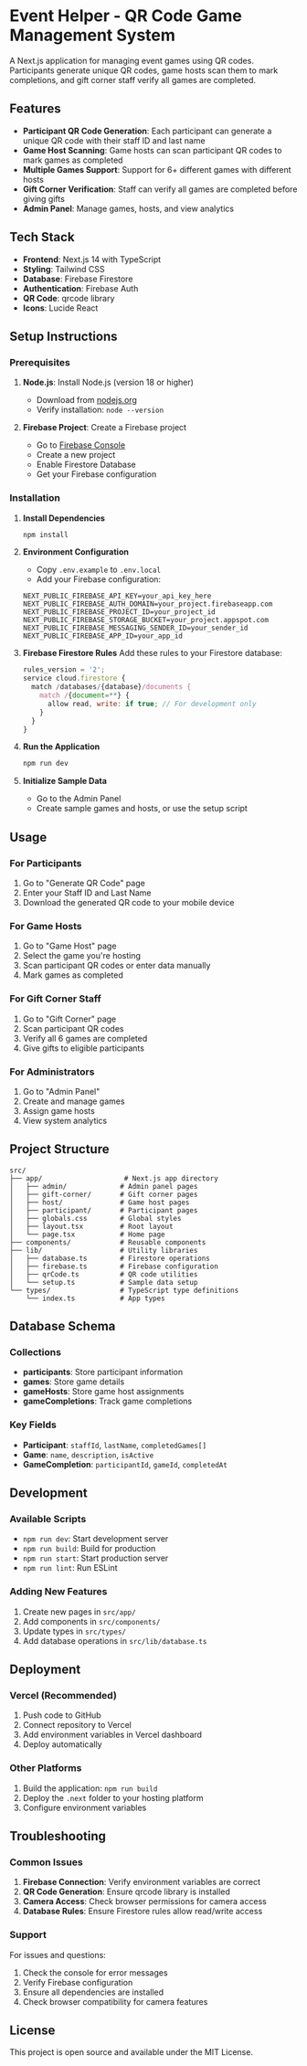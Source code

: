 # Event Helper - QR Code Game Management System

A Next.js application for managing event games using QR codes. Participants generate unique QR codes, game hosts scan them to mark completions, and gift corner staff verify all games are completed.

## Features

- **Participant QR Code Generation**: Each participant can generate a unique QR code with their staff ID and last name
- **Game Host Scanning**: Game hosts can scan participant QR codes to mark games as completed
- **Multiple Games Support**: Support for 6+ different games with different hosts
- **Gift Corner Verification**: Staff can verify all games are completed before giving gifts
- **Admin Panel**: Manage games, hosts, and view analytics

## Tech Stack

- **Frontend**: Next.js 14 with TypeScript
- **Styling**: Tailwind CSS
- **Database**: Firebase Firestore
- **Authentication**: Firebase Auth
- **QR Code**: qrcode library
- **Icons**: Lucide React

## Setup Instructions

### Prerequisites

1. **Node.js**: Install Node.js (version 18 or higher)
   - Download from [nodejs.org](https://nodejs.org/)
   - Verify installation: `node --version`

2. **Firebase Project**: Create a Firebase project
   - Go to [Firebase Console](https://console.firebase.google.com/)
   - Create a new project
   - Enable Firestore Database
   - Get your Firebase configuration

### Installation

1. **Install Dependencies**
   ```bash
   npm install
   ```

2. **Environment Configuration**
   - Copy `.env.example` to `.env.local`
   - Add your Firebase configuration:
   ```env
   NEXT_PUBLIC_FIREBASE_API_KEY=your_api_key_here
   NEXT_PUBLIC_FIREBASE_AUTH_DOMAIN=your_project.firebaseapp.com
   NEXT_PUBLIC_FIREBASE_PROJECT_ID=your_project_id
   NEXT_PUBLIC_FIREBASE_STORAGE_BUCKET=your_project.appspot.com
   NEXT_PUBLIC_FIREBASE_MESSAGING_SENDER_ID=your_sender_id
   NEXT_PUBLIC_FIREBASE_APP_ID=your_app_id
   ```

3. **Firebase Firestore Rules**
   Add these rules to your Firestore database:
   ```javascript
   rules_version = '2';
   service cloud.firestore {
     match /databases/{database}/documents {
       match /{document=**} {
         allow read, write: if true; // For development only
       }
     }
   }
   ```

4. **Run the Application**
   ```bash
   npm run dev
   ```

5. **Initialize Sample Data**
   - Go to the Admin Panel
   - Create sample games and hosts, or use the setup script

## Usage

### For Participants
1. Go to "Generate QR Code" page
2. Enter your Staff ID and Last Name
3. Download the generated QR code to your mobile device

### For Game Hosts
1. Go to "Game Host" page
2. Select the game you're hosting
3. Scan participant QR codes or enter data manually
4. Mark games as completed

### For Gift Corner Staff
1. Go to "Gift Corner" page
2. Scan participant QR codes
3. Verify all 6 games are completed
4. Give gifts to eligible participants

### For Administrators
1. Go to "Admin Panel"
2. Create and manage games
3. Assign game hosts
4. View system analytics

## Project Structure

```
src/
├── app/                    # Next.js app directory
│   ├── admin/             # Admin panel pages
│   ├── gift-corner/       # Gift corner pages
│   ├── host/              # Game host pages
│   ├── participant/       # Participant pages
│   ├── globals.css        # Global styles
│   ├── layout.tsx         # Root layout
│   └── page.tsx           # Home page
├── components/            # Reusable components
├── lib/                   # Utility libraries
│   ├── database.ts        # Firestore operations
│   ├── firebase.ts        # Firebase configuration
│   ├── qrCode.ts          # QR code utilities
│   └── setup.ts           # Sample data setup
└── types/                 # TypeScript type definitions
    └── index.ts           # App types
```

## Database Schema

### Collections

- **participants**: Store participant information
- **games**: Store game details
- **gameHosts**: Store game host assignments
- **gameCompletions**: Track game completions

### Key Fields

- **Participant**: `staffId`, `lastName`, `completedGames[]`
- **Game**: `name`, `description`, `isActive`
- **GameCompletion**: `participantId`, `gameId`, `completedAt`

## Development

### Available Scripts

- `npm run dev`: Start development server
- `npm run build`: Build for production
- `npm run start`: Start production server
- `npm run lint`: Run ESLint

### Adding New Features

1. Create new pages in `src/app/`
2. Add components in `src/components/`
3. Update types in `src/types/`
4. Add database operations in `src/lib/database.ts`

## Deployment

### Vercel (Recommended)

1. Push code to GitHub
2. Connect repository to Vercel
3. Add environment variables in Vercel dashboard
4. Deploy automatically

### Other Platforms

1. Build the application: `npm run build`
2. Deploy the `.next` folder to your hosting platform
3. Configure environment variables

## Troubleshooting

### Common Issues

1. **Firebase Connection**: Verify environment variables are correct
2. **QR Code Generation**: Ensure qrcode library is installed
3. **Camera Access**: Check browser permissions for camera access
4. **Database Rules**: Ensure Firestore rules allow read/write access

### Support

For issues and questions:
1. Check the console for error messages
2. Verify Firebase configuration
3. Ensure all dependencies are installed
4. Check browser compatibility for camera features

## License

This project is open source and available under the MIT License.
